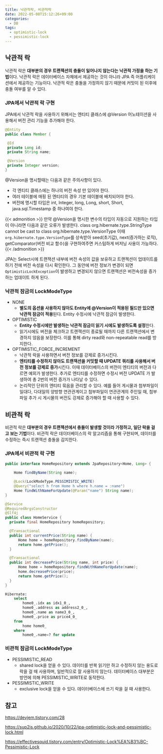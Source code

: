 ```yaml
---
title: 낙관적락, 비관적락
date: 2022-05-08T15:12:26+09:00
categories:
  - DB
tags: 
  - optimistic-lock
  - pessimistic-lock
---
```


## 낙관적 락
낙관적 락은 **대부분의 경우 트랜젝션의 충돌이 일어나지 않는다는 낙관적 가정을 하는 기법**이다. 낙관적 락은 데이터베이스 자체에서 제공하는 것이 아니라 JPA 즉 어플리케이션에서 제공하는 기능이다. 낙관적 락은 충돌을 가정하지 않기 때문에 커밋이 된 이후에 충돌 여부를 알 수 있다.

### JPA에서 낙관적 락 구현
JPA에서 낙관적 락을 사용하기 위해서는 엔티티 클래스에 @Version 어노테이션을 사용해서 버전 관리 기능을 추가해야 한다.

```java
@Entity
public class Member {

 @Id 
 private Long id;
 private String name;

 @Version
 private Integer version;
}
```

@Version을 명시할때는 다음과 같은 주의사항이 있다.
 - 각 엔티티 클래스에는 하나의 버전 속성 만 있어야 한다.
 - 여러 테이블에 매핑 된 엔티티의 경우 기본 테이블에 배치되어야 한다.
 - 버전에 명시할 타입은 int, Integer, long, Long, short, Short, java.sql.Timestamp 중 하나여야 한다.

{{< admonition >}}
만약 @Version을 명시한 변수의 타입이 자동으로 지원하는 타입이 아니라면 다음과 같은 오류가 발생한다.
class org.hibernate.type.StringType cannot be cast to class org.hibernate.type.VersionType
이때 `org.hibernate.type.VersionType`를 상속받아
seed(초기값), next(증가하는 로직), getComparator(버전 비교 함수)을 구현하여주면 커스텀하게 버저닝 사용이 가능하다.
{{< /admonition >}}

JPA는 Select시에 트랜잭션 내부에 버전 속성의 값을 보유하고 트랜젝션이 업데이트를 하기 전에 버전 속성을 다시 확인한다.
그 동안에 버전 정보가 변경이 되면 `OptimisticLockException`이 발생하고 변경되지 않으면 트랜잭션은 버전속성을 증가하는 업데이트 하게 된다.

### 낙관적 잠금의 LockModeType
- NONE
  - **별도의 옵션을 사용하지 않아도 Entity에 @Version이 적용된 필드만 있으면 낙관적 잠금이 적용**된다. Entity 수정시에 낙관적 잠금이 발생한다.
- OPTIMISTIC
  - **Entity 수정시에만 발생하는 낙관적 잠금이 읽기 시에도 발생하도록 설정**한다. 
  - 읽기시에도 버전을 체크하고 트랜잭션이 종료될 때까지 다른 트랜잭션에서 변경하지 않음을 보장한다. 이를 통해 dirty read와 non-repeatable read를 방지한다.
- OPTIMISTIC_FORCE_INCREMENT
  - 낙관적 락을 사용하면서 버전 정보를 강제로 증가시킨다.
  - **엔티티를 수정하지 않아도 트랜잭션을 커밋할 때 UPDATE 쿼리를 사용해서 버전 정보를 강제로 증가**시킨다. 이때 데이터베이스의 버전이 엔티티의 버전과 다르면 예외가 발생한다. 추가로 엔티티를 수정하면 수정시 버전 UPDATE 가 발생하여 총 2번의 버전 증가가 나타날 수 있다.
  - 논리적인 단위의 엔티티 묶음을 관리할 수 있다. 예를 들어 게시물과 첨부파일이 일대다, 다대일의 양방향 연관관계이고 첨부파일이 연관관계의 주인일 때, 첨부파일 추가 시 게시물의 버전도 강제로 증가해야 할 때 사용할 수 있다.

## 비관적 락
비관적 락은 **대부분의 경우 트랜젝션에서 충돌이 발생할 것이라 가정하고, 일단 락을 걸고 보는 기법**이다. 비관적 락은 데이터베이스의 락 알고리즘을 통해 구현되며, 데이터를 수정하는 즉시 트랜잭션 충돌을 감지한다.

### JPA에서 비관적 락 구현
```java
public interface HomeRepository extends JpaRepository<Home, Long> {

    Home findByName(String name);

    @Lock(LockModeType.PESSIMISTIC_WRITE)
    @Query("select h from Home h where h.name = :name")
    Home findWithNameForUpdate(@Param("name") String name);
}
```

```java
@Service
@RequiredArgsConstructor
@Slf4j
public class HomeService {
  private final HomeRepository homeRepository;

  @Transactional
  public int currentPrice(String name) {
      Home home = homeRepository.findByName(name);
      return home.getPrice();
  }

  @Transactional
  public int decreasePrice(String name, int price) {
      Home home = homeRepository.findWithNameForUpdate(name);
      home.decreasePrice(price);
      return home.getPrice();
  }
}
```

```sql
Hibernate:
    select
        home0_.idx as idx1_0_,
        home0_.address as address2_0_,
        home0_.name as name3_0_,
        home0_.price as price4_0_
    from
        home home0_
    where
        home0_.name=? for update
```

### 비관적 잠금의 LockModeType
- PESSIMISTIC_READ
  - shared lock을 얻을 수 있다. 데이터를 반복 읽기만 하고 수정하지 않는 용도로 락을 걸 때 사용하며, 일반적으로 잘 사용하지 않는다. 데이터베이스 대부분은 방언에 의해 PESSIMISTIC_WRITE로 동작한다.
- PESSIMISTIC_WRITE
  - exclusive lock을 얻을 수 있다. 데이터베이스에 쓰기 락을 걸 때 사용한다.

## 참고
https://devjem.tistory.com/28

https://sup2is.github.io/2020/10/22/jpa-optimistic-lock-and-pessimistic-lock.html

https://effectivesquid.tistory.com/entry/Optimistic-Lock%EA%B3%BC-Pessimistic-Lock
